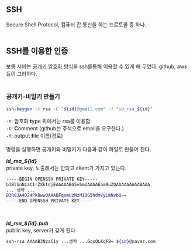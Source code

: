 ## SSH
Secure Shell Protocol, 컴퓨터 간 통신을 하는 프로토콜 중 하나.  
<br/>

## SSH를 이용한 인증
보통 서버는 [공개키 암호화 방식](https://github.com/pjg3335/.-study/blob/b393ff652ada698abab8a6372850e47849f5d379/%EA%B3%B5%EA%B0%9C%ED%82%A4%20%EC%95%94%ED%98%B8%ED%99%94%20%EB%B0%A9%EC%8B%9D.md)을 ssh를통해 이용할 수 있게 해 두었다. github, aws등이 그러하다.  
<br/>

### 공개키-비밀키 만들기
```bash
ssh-keygen -t rsa -C "${id}@gmail.com" -f "id_rsa_${id}" 
```
`-t`: 암호화 **t**ype 위에서는 rsa를 이용함   
`-C`: **C**omment (github는 주석으로 email을 요구한다.)  
`-f`: output **f**ile 이름(경로)  
<br />
명령을 실행하면 공개키와 비밀키가 다음과 같이 파일로 만들어 진다.

***id_rsa_${id}***  
private key, 노출해서는 안되고 client가 가지고 있는다.  
```bash
-----BEGIN OPENSSH PRIVATE KEY-----
b3BlbnNzaC1rZXktdjEAAAAABG5vbmUAAAAEbm9uZQAAAAAAAAABAAA
... 생략 ...
B3R8JA4D24PkBwwQAAABFqamUzMzM1QG5hdmVyLmNvbQ==
-----END OPENSSH PRIVATE KEY-----
```
<br/>

***id_rsa_${id}.pub***  
public key, server가 갖게 된다
```bash
ssh-rsa AAAAB3NzaC1y ...생략 ...GqsQLKqF8= ${id}@naver.com
```
